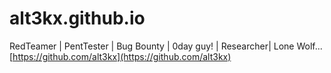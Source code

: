 # alt3kx.github.io 
RedTeamer | PentTester | Bug Bounty | 0day guy! | Researcher| Lone Wolf...<br/>
[https://github.com/alt3kx](https://github.com/alt3kx)

